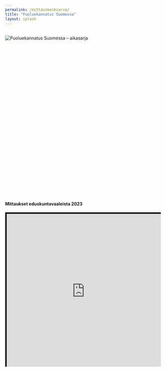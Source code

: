 ```yaml
---
permalink: /mittauskeskiarvo/
title: "Puoluekannatus Suomessa"
layout: splash
---
```


<br>
<div style="min-height:500px"><script type="text/javascript" defer src="https://datawrapper.dwcdn.net/1wijf/embed.js?v=5" charset="utf-8"></script><noscript><img src="https://datawrapper.dwcdn.net/1wijf/full.png" alt="Puoluekannatus Suomessa – aikasarja" /></noscript></div>
<br>
<h4>Mittaukset eduskuntavaaleista 2023</h4>
<div style="overflow-x:hidden;width:100%;height:500px;">
<iframe src="https://storage.googleapis.com/asapop-website-20220812/_widgets/tables/fi.html" style="overflow-x:auto;width:100%;height:500px;border-style:solid;border-width:5px;"></iframe>
</div>

<!--
<div style="overflow-x:auto;">
<table>
  
<tr style="text-align:center">
  <td style="text-align:left">Toteuttaja</td>
  <td style="text-align:left">Keruuajan<br>alku</td>
  <td style="text-align:left">Keruuajan<br>loppu</td>
  <td></td>
  <td>Kok.</td>
  <td>PS</td>
  <td>SDP</td>
  <td>Kesk.</td>
  <td>Vihr.</td>
  <td>Vas.</td>
  <td>SFP</td>
  <td>KD</td>
  <td>Liik.</td>
  <td>Muut</td>
  <td style="text-align:left">Otanta</td>
  <td style="text-align:left">Ilmoitettu virhemarginaali<br>(%-yks.)</td>
</tr>

<tr style="border-top:1px solid lightgrey; border-bottom:1px solid lightgrey">
  <td style="background-color:white"></td>
  <td style="background-color:white"></td>
  <td style="background-color:white"></td>
  <td style="background-color:white"></td>
  <td style="background-color:#006288"></td>
  <td style="background-color:#FFDE55"></td>
  <td style="background-color:#E11931"></td>
  <td style="background-color:#01954B"></td>
  <td style="background-color:#61BF1A"></td>
  <td style="background-color:#F00A64"></td>
  <td style="background-color:#FFDD93"></td>
  <td style="background-color:#18359B"></td>
  <td style="background-color:#ae2375"></td>
  <td style="background-color:grey"></td>
  <td style="background-color:white"></td>
  <td style="background-color:white"></td>
</tr>

<tr>
<td><a href="" target="_blank" rel="noopener"></a><a href=""><sup>[55]</sup></a></td>
<td></td>
<td></td>
<td style="background-color:#E1193133"></td>
<td></td>
<td></td>
<td></td>
<td></td>
<td></td>
<td></td>
<td></td>
<td></td>
<td></td>
<td></td>
<td></td>
</tr>

</table>
</div>
-->
